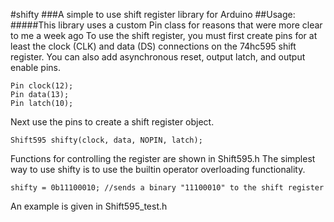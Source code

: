 #shifty
###A simple to use shift register library for Arduino
##Usage:
#####This library uses a custom Pin class for reasons that were more clear to me a week ago
To use the shift register, you must first create pins for at least the clock (CLK) and data (DS) connections
on the 74hc595 shift register. You can also add asynchronous reset, output latch, and output enable pins. 
```Arduino
Pin clock(12);
Pin data(13);
Pin latch(10);
```
Next use the pins to create a shift register object.
```Arduino
Shift595 shifty(clock, data, NOPIN, latch);
```
Functions for controlling the register are shown in Shift595.h
The simplest way to use shifty is to use the builtin operator overloading functionality.
```Arduino
shifty = 0b11100010; //sends a binary "11100010" to the shift register
```
An example is given in Shift595_test.h

